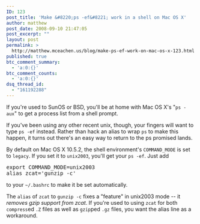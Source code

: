 ```yaml
---
ID: 123
post_title: 'Make &#8220;ps -ef&#8221; work in a shell on Mac OS X'
author: matthew
post_date: 2008-09-10 21:47:05
post_excerpt: ""
layout: post
permalink: >
  http://matthew.mceachen.us/blog/make-ps-ef-work-on-mac-os-x-123.html
published: true
btc_comment_summary:
  - 'a:0:{}'
btc_comment_counts:
  - 'a:0:{}'
dsq_thread_id:
  - "161192288"
---
```

If you're used to SunOS or BSD, you'll be at home with Mac OS X's "<code>ps -aux</code>" to get a process list from a shell prompt.

If you've been using any other recent unix, though, your fingers will want to type <code>ps -ef</code> instead. Rather than hack an alias to wrap <code>ps</code> to make this happen, it turns out there's an easy way to return to the ps promised lands.

By default on Mac OS X 10.5.2, the shell environment's <code>COMMAND_MODE</code> is set to <code>legacy</code>. If you set it to <code>unix2003</code>, you'll get your <code>ps -ef</code>. Just add 

<pre>export COMMAND_MODE=unix2003
alias zcat='gunzip -c'
</pre>

to your <code>~/.bashrc</code> to make it be set automatically.

The <code>alias</code> of <code>zcat</code> to <code>gunzip -c</code> fixes a "feature" in unix2003 mode -- it <em>removes gzip support from zcat</em>. If you're used to using <code>zcat</code> for both <code>compress</code>ed <code>.Z</code> files as well as <code>gzip</code>ped <code>.gz</code> files, you want the alias line as a workaround.